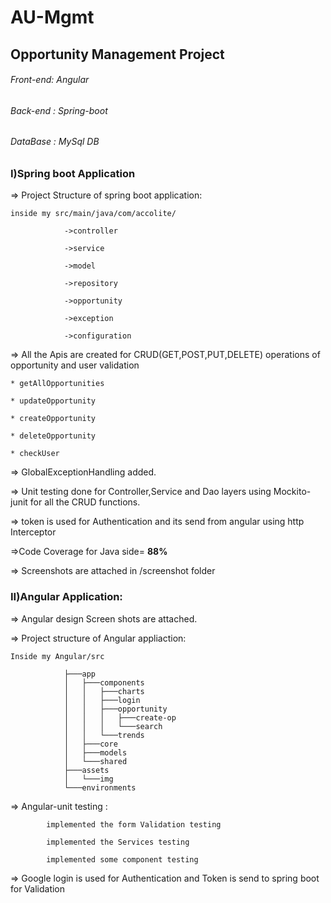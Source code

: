 # AU-Mgmt

## Opportunity Management Project

###### Front-end: Angular

###### Back-end : Spring-boot

###### DataBase : MySql DB
 
### I)Spring boot Application

=> Project Structure of spring boot application:

	inside my src/main/java/com/accolite/
	
				->controller
				
				->service
				
				->model
				
				->repository
				
				->opportunity
				
				->exception
				
				->configuration
							 
=> All the Apis are created for CRUD(GET,POST,PUT,DELETE) operations of opportunity and user validation
	
	* getAllOpportunities
	
	* updateOpportunity
	
	* createOpportunity
	
	* deleteOpportunity
	
	* checkUser
	
=> GlobalExceptionHandling added.

=> Unit testing done for Controller,Service and Dao layers using Mockito-junit for all the CRUD functions.

=> token is used for Authentication and its send from angular using http Interceptor

=>Code Coverage for Java side= **88%**

=> Screenshots are attached in /screenshot folder

### II)Angular Application:

=> Angular design Screen shots are attached.

=> Project structure of Angular appliaction:
	
	Inside my Angular/src
                      
				├───app
				│   ├───components
				│   │   ├───charts
				│   │   ├───login
				│   │   ├───opportunity
				│   │   │   ├───create-op
				│   │   │   └───search
				│   │   └───trends
				│   ├───core
				│   ├───models
				│   └───shared
				├───assets
				│   └───img
				└───environments
		       
		       
=> Angular-unit testing :

			implemented the form Validation testing

			implemented the Services testing

			implemented some component testing
			
=> Google login is used for Authentication and Token is send to spring boot for Validation

